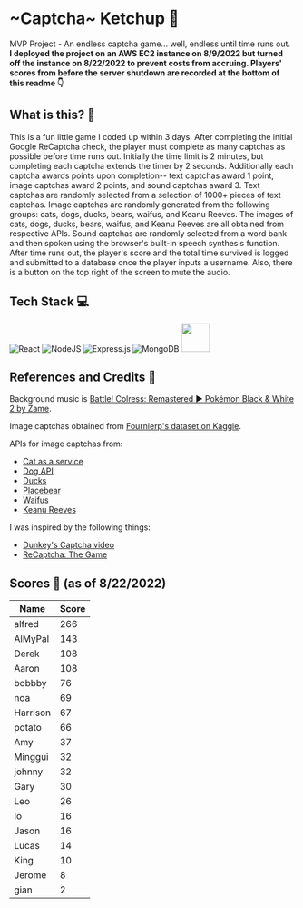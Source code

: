 # ~Captcha~ Ketchup 🍅
MVP Project - An endless captcha game... well, endless until time runs out.  
**I deployed the project on an AWS EC2 instance on 8/9/2022 but turned off the instance on 8/22/2022 to prevent costs from accruing. Players' scores from before the server shutdown are recorded at the bottom of this readme 👇**

## What is this? 🧐
This is a fun little game I coded up within 3 days. After completing the initial Google ReCaptcha check, the player must complete as many captchas as possible before time runs out. Initially the time limit is 2 minutes, but completing each captcha extends the timer by 2 seconds. Additionally each captcha awards points upon completion-- text captchas award 1 point, image captchas award 2 points, and sound captchas award 3. Text captchas are randomly selected from a selection of 1000+ pieces of text captchas. Image captchas are randomly generated from the following groups: cats, dogs, ducks, bears, waifus, and Keanu Reeves. The images of cats, dogs, ducks, bears, waifus, and Keanu Reeves are all obtained from respective APIs. Sound captchas are randomly selected from a word bank and then spoken using the browser's built-in speech synthesis function. After time runs out, the player's score and the total time survived is logged and submitted to a database once the player inputs a username. Also, there is a button on the top right of the screen to mute the audio.

## Tech Stack 💻
![React](https://img.shields.io/badge/react-%2320232a.svg?style=for-the-badge&logo=react&logoColor=%2361DAFB)
![NodeJS](https://img.shields.io/badge/node.js-6DA55F?style=for-the-badge&logo=node.js&logoColor=white)
![Express.js](https://img.shields.io/badge/express.js-%23404d59.svg?style=for-the-badge&logo=express&logoColor=%2361DAFB)
![MongoDB](https://img.shields.io/badge/MongoDB-%234ea94b.svg?style=for-the-badge&logo=mongodb&logoColor=white)
<img src="https://user-images.githubusercontent.com/50159219/184975387-b25cab74-273b-461a-9e3d-df44799359f1.png" width=50 height=50 />

## References and Credits 📄
Background music is [Battle! Colress: Remastered ► Pokémon Black & White 2 by Zame](https://www.youtube.com/watch?v=S_IvtZjXpVM).

Image captchas obtained from [Fournierp's dataset on Kaggle](https://www.kaggle.com/datasets/fournierp/captcha-version-2-images).

APIs for image captchas from:
- [Cat as a service](https://cataas.com/#/)
- [Dog API](https://dog.ceo/dog-api/)
- [Ducks](https://random-d.uk/)
- [Placebear](https://placebear.com/)
- [Waifus](https://waifu.pics/docs)
- [Keanu Reeves](https://placekeanu.com/)

I was inspired by the following things:
- [Dunkey's Captcha video](https://www.youtube.com/watch?v=WqnXp6Saa8Y)
- [ReCaptcha: The Game](https://www.newgrounds.com/portal/view/819528)

## Scores 💯 (as of 8/22/2022)
| Name     | Score |
|----------|-------|
| alfred   | 266   |
| AlMyPal  | 143   |
| Derek    | 108   |
| Aaron    | 108   |
| bobbby   | 76    |
| noa      | 69    |
| Harrison | 67    |
| potato   | 66    |
| Amy      | 37    |
| Minggui  | 32    |
| johnny   | 32    |
| Gary     | 30    |
| Leo      | 26    |
| lo       | 16    |
| Jason    | 16    |
| Lucas    | 14    |
| King     | 10    |
| Jerome   | 8     |
| gian     | 2     |
